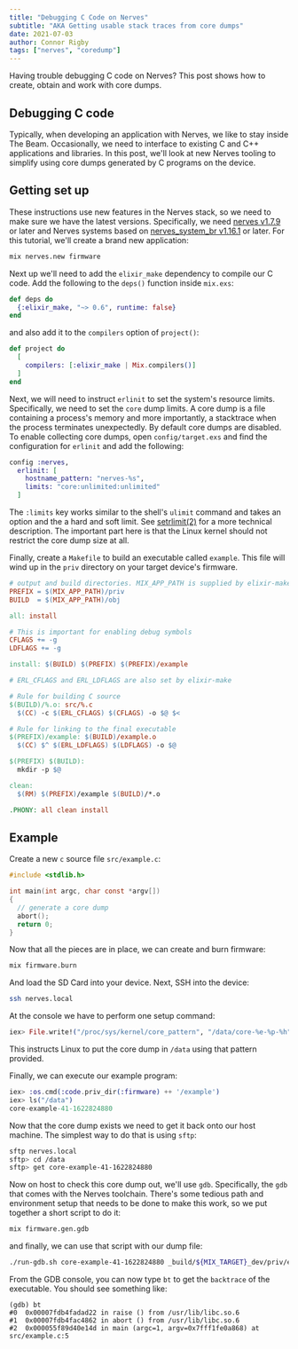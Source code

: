 ```yaml
---
title: "Debugging C Code on Nerves"
subtitle: "AKA Getting usable stack traces from core dumps"
date: 2021-07-03
author: Connor Rigby
tags: ["nerves", "coredump"]
---
```


Having trouble debugging C code on Nerves? This post shows how to create, obtain
and work with core dumps.

<!--more-->

## Debugging C code

Typically, when developing an application with Nerves, we like to stay inside
The Beam. Occasionally, we need to interface to existing C and C++ applications
and libraries. In this post, we'll look at new Nerves tooling to simplify using
core dumps generated by C programs on the device.

## Getting set up

These instructions use new features in the Nerves stack, so we need to make sure
we have the latest versions.  Specifically, we need [nerves
v1.7.9](https://github.com/nerves-project/nerves/releases/tag/v1.7.9) or later
and Nerves systems based on [nerves_system_br
v1.16.1](https://github.com/nerves-project/nerves_system_br/releases/tag/v1.16.1)
or later. For this tutorial, we'll create a brand new application:

```sh
mix nerves.new firmware
```

Next up we'll need to add the `elixir_make` dependency to compile our C code.
Add the following to the `deps()` function inside `mix.exs`:

```elixir
def deps do
  {:elixir_make, "~> 0.6", runtime: false}
end
```

and also add it to the `compilers` option of `project()`:

```elixir
def project do
  [
    compilers: [:elixir_make | Mix.compilers()]
  ]
end
```

Next, we will need to instruct `erlinit` to set the system's resource limits.
Specifically, we need to set the `core` dump limits. A core dump is a file
containing a process's memory and more importantly, a stacktrace when the
process terminates unexpectedly. By default core dumps are disabled. To enable
collecting core dumps, open `config/target.exs` and find the configuration for
`erlinit` and add the following:

```elixir
config :nerves,
  erlinit: [
    hostname_pattern: "nerves-%s",
    limits: "core:unlimited:unlimited"
  ]
```

The `:limits` key works similar to the shell's `ulimit` command and takes an
option and the a hard and soft limit. See
[setrlimit(2)](https://man7.org/linux/man-pages/man2/setrlimit.2.html) for a
more technical description. The important part here is that the Linux kernel
should not restrict the core dump size at all.

Finally, create a `Makefile` to build an executable called `example`. This file
will wind up in the `priv` directory on your target device's firmware.

```Makefile
# output and build directories. MIX_APP_PATH is supplied by elixir-make.
PREFIX = $(MIX_APP_PATH)/priv
BUILD  = $(MIX_APP_PATH)/obj

all: install

# This is important for enabling debug symbols
CFLAGS += -g
LDFLAGS += -g

install: $(BUILD) $(PREFIX) $(PREFIX)/example

# ERL_CFLAGS and ERL_LDFLAGS are also set by elixir-make

# Rule for building C source
$(BUILD)/%.o: src/%.c
  $(CC) -c $(ERL_CFLAGS) $(CFLAGS) -o $@ $<

# Rule for linking to the final executable
$(PREFIX)/example: $(BUILD)/example.o
  $(CC) $^ $(ERL_LDFLAGS) $(LDFLAGS) -o $@

$(PREFIX) $(BUILD):
  mkdir -p $@

clean:
  $(RM) $(PREFIX)/example $(BUILD)/*.o

.PHONY: all clean install
```

## Example

Create a new `c` source file `src/example.c`:

```c
#include <stdlib.h>

int main(int argc, char const *argv[])
{
  // generate a core dump
  abort();
  return 0;
}
```

Now that all the pieces are in place, we can create and burn firmware:

```sh
mix firmware.burn
```

And load the SD Card into your device. Next, SSH into the device:

```sh
ssh nerves.local
```

At the console we have to perform one setup command:

```elixir
iex> File.write!("/proc/sys/kernel/core_pattern", "/data/core-%e-%p-%h")
```

This instructs Linux to put the core dump in `/data` using that pattern provided.

Finally, we can execute our example program:

```elixir
iex> :os.cmd(:code.priv_dir(:firmware) ++ '/example')
iex> ls("/data")
core-example-41-1622824880
```

Now that the core dump exists we need to get it back onto our host machine. The
simplest way to do that is using `sftp`:

```sh
sftp nerves.local
sftp> cd /data
sftp> get core-example-41-1622824880

```

Now on host to check this core dump out, we'll use `gdb`. Specifically, the
`gdb` that comes with the Nerves toolchain. There's some tedious path and
environment setup that needs to be done to make this work, so we put together a
short script to do it:

```sh
mix firmware.gen.gdb
```

and finally, we can use that script with our dump file:

```sh
./run-gdb.sh core-example-41-1622824880 _build/${MIX_TARGET}_dev/priv/example
```

From the GDB console, you can now type `bt` to get the `backtrace` of the
executable. You should see something like:

```gdb
(gdb) bt
#0  0x00007fdb4fadad22 in raise () from /usr/lib/libc.so.6
#1  0x00007fdb4fac4862 in abort () from /usr/lib/libc.so.6
#2  0x000055f89d40e14d in main (argc=1, argv=0x7fff1fe0a868) at src/example.c:5
```
